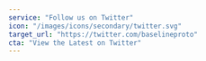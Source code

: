 ```yaml
---
service: "Follow us on Twitter"
icon: "/images/icons/secondary/twitter.svg"
target_url: "https://twitter.com/baselineproto"
cta: "View the Latest on Twitter"
---
```

